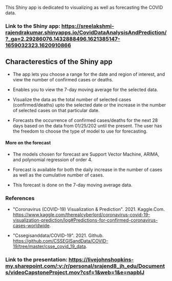 This Shiny app is dedicated to visualizing as well as forecasting the COVID data. 

### Link to the Shiny app: https://sreelakshmi-rajendrakumar.shinyapps.io/CovidDataAnalysisAndPrediction/?_ga=2.29286076.1432888496.1621385147-1659032323.1620910866

## Characterestics of the Shiny app

- The app lets you choose a range for the date and region of interest, and view the number of confirmed cases or deaths. 

- Enables you to view the 7-day moving average for the selected data.

- Visualize the data as the total number of selected cases (confirmed/deaths) upto the selected date or the increase in the number of selected cases on that particular date.

- Forecasts the occurrence of confirmed cases/deaths for the next 28 days based on the data from 01/25/202 until the present. The user has the freedom to choose the type of model to use for forecasting.

#### More on the forecast

- The models chosen for forecast are Support Vector Machine, ARIMA, and polynomial regression of order 4.

- Forecast is available for both the daily increase in the number of cases as well as the cumulative number of cases.

- This forecast is done on the 7-day moving average data.

### References

- "Coronavirus (COVID-19) Visualization & Prediction". 2021. Kaggle.Com. https://www.kaggle.com/therealcyberlord/coronavirus-covid-19-visualization-prediction/log#Predictions-for-confirmed-coronavirus-cases-worldwide.

- "Cssegisanddata/COVID-19". 2021. Github. https://github.com/CSSEGISandData/COVID-19/tree/master/csse_covid_19_data.

### Link to the presentation: https://livejohnshopkins-my.sharepoint.com/:v:/r/personal/srajend8_jh_edu/Documents/videoCapstoneProject.mov?csf=1&web=1&e=napblJ

